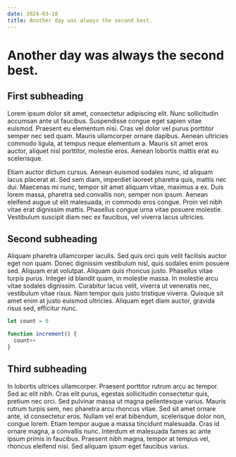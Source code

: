 ```yaml
---
date: 2024-03-18
title: Another day was always the second best.
---
```


# Another day was always the second best.

## First subheading

Lorem ipsum dolor sit amet, consectetur adipiscing elit. Nunc sollicitudin accumsan ante ut faucibus. Suspendisse congue eget sapien vitae euismod. Praesent eu elementum nisi. Cras vel dolor vel purus porttitor semper nec sed quam. Mauris ullamcorper ornare dapibus. Aenean ultricies commodo ligula, at tempus neque elementum a. Mauris sit amet eros auctor, aliquet nisl porttitor, molestie eros. Aenean lobortis mattis erat eu scelerisque.

Etiam auctor dictum cursus. Aenean euismod sodales nunc, id aliquam lacus placerat at. Sed sem diam, imperdiet laoreet pharetra quis, mattis nec dui. Maecenas mi nunc, tempor sit amet aliquam vitae, maximus a ex. Duis lorem massa, pharetra sed convallis non, semper non ipsum. Aenean eleifend augue ut elit malesuada, in commodo eros congue. Proin vel nibh vitae erat dignissim mattis. Phasellus congue urna vitae posuere molestie. Vestibulum suscipit diam nec ex faucibus, vel viverra lacus ultricies.

## Second subheading

Aliquam pharetra ullamcorper iaculis. Sed quis orci quis velit facilisis auctor eget non quam. Donec dignissim vestibulum nisl, quis sodales enim posuere sed. Aliquam erat volutpat. Aliquam quis rhoncus justo. Phasellus vitae turpis purus. Integer id blandit quam, in molestie massa. In molestie arcu vitae sodales dignissim. Curabitur lacus velit, viverra ut venenatis nec, vestibulum vitae risus. Nam tempor quis justo tristique viverra. Quisque sit amet enim at justo euismod ultricies. Aliquam eget diam auctor, gravida risus sed, efficitur nunc.

```js
let count = 0

function increment() {
  count++
}
```

## Third subheading

In lobortis ultrices ullamcorper. Praesent porttitor rutrum arcu ac tempor. Sed ac elit nibh. Cras elit purus, egestas sollicitudin consectetur quis, pretium nec orci. Sed pulvinar massa ut magna pellentesque varius. Mauris rutrum turpis sem, nec pharetra arcu rhoncus vitae. Sed sit amet ornare ante, id consectetur eros. Nullam vel erat bibendum, scelerisque dolor non, congue lorem. Etiam tempor augue a massa tincidunt malesuada. Cras id ornare magna, a convallis nunc. Interdum et malesuada fames ac ante ipsum primis in faucibus. Praesent nibh magna, tempor at tempus vel, rhoncus eleifend nisi. Sed aliquam ipsum eget faucibus varius.
